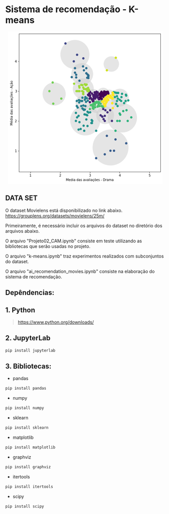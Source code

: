 # Sistema de recomendação - K-means

<p align="center">
  <img src="https://github.com/englucrai/ai_recom/blob/main/images/pred_4_bubble.png"/>
</p>


## DATA SET

O dataset Movielens está disponibilizado no link abaixo.
https://grouplens.org/datasets/movielens/25m/

Primeiramente, é necessário incluir os arquivos do dataset no diretório dos arquivos abaixo.

O arquivo "Projeto02_CAM.ipynb" consiste em teste utilizando as bibliotecas que serão usadas no projeto.

O arquivo "k-means.ipynb" traz experimentos realizados com subconjuntos do dataset.

O arquivo "ai_recomendation_movies.ipynb" consiste na elaboração do sistema de recomendação.


## Depêndencias:

## 1. Python 
><https://www.python.org/downloads/> 

## 2. JupyterLab
 ```Python
pip install jupyterlab 
```
## 3. Bibliotecas:

- pandas
```Python
pip install pandas 
```

- numpy
```Python
pip install numpy 
```

- sklearn 
```Python
pip install sklearn 
```
- matplotlib
```Python
pip install matplotlib 
```

- graphviz
```Python
pip install graphviz 
```

- itertools
```Python
pip install itertools 
```

- scipy
```Python
pip install scipy 
```
